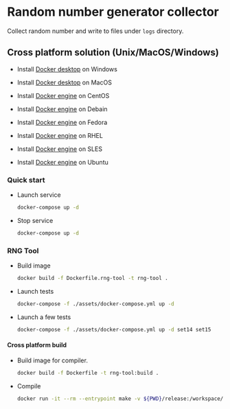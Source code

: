 # Random number generator collector

Collect random number and write to files under `logs` directory.

## Cross platform solution (Unix/MacOS/Windows)

- Install [Docker desktop](https://www.docker.com/products/docker-desktop) on Windows

- Install [Docker desktop](https://www.docker.com/products/docker-desktop) on MacOS

- Install [Docker engine](https://docs.docker.com/engine/install/centos/) on CentOS

- Install [Docker engine](https://docs.docker.com/engine/install/debian/) on Debain

- Install [Docker engine](https://docs.docker.com/engine/install/fedora/) on Fedora

- Install [Docker engine](https://docs.docker.com/engine/install/rhel/) on RHEL

- Install [Docker engine](https://docs.docker.com/engine/install/sles/) on SLES

- Install [Docker engine](https://docs.docker.com/engine/install/ubuntu/) on Ubuntu

### Quick start

- Launch service

    ```bash
    docker-compose up -d 
    ```

- Stop service

    ```bash
    docker-compose up -d 
    ```

### RNG Tool

- Build image

    ```bash
    docker build -f Dockerfile.rng-tool -t rng-tool .
    ```

- Launch tests

    ```bash
    docker-compose -f ./assets/docker-compose.yml up -d 
    ```

- Launch a few tests

    ```bash
    docker-compose -f ./assets/docker-compose.yml up -d set14 set15
    ```

#### Cross platform build

- Build image for compiler.

    ```bash
    docker build -f Dockerfile -t rng-tool:build .
    ```

- Compile 

    ```bash
    docker run -it --rm --entrypoint make -v ${PWD}/release:/workspace/release rng-tool:build cross-compile
    ```
